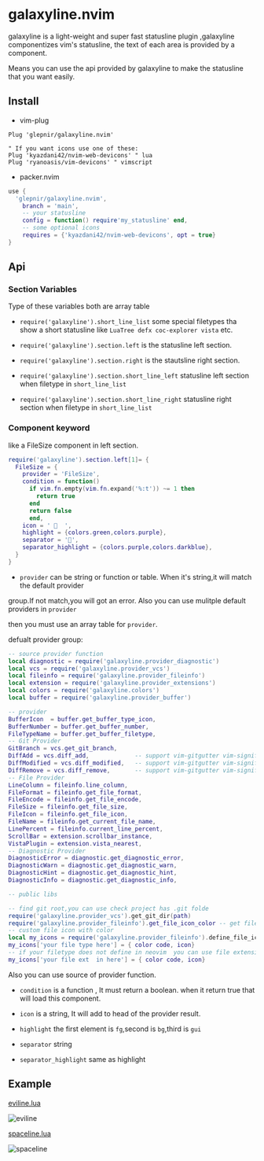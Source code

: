 # galaxyline.nvim

galaxyline is a light-weight and super fast statusline plugin ,galaxyline componentizes vim's statusline, the text of each area is provided by a component.

Means you can use the api provided by galaxyline to make the statusline that you want easily.

## Install
* vim-plug
```vim
Plug 'glepnir/galaxyline.nvim'

" If you want icons use one of these:
Plug 'kyazdani42/nvim-web-devicons' " lua
Plug 'ryanoasis/vim-devicons' " vimscript
```
* packer.nvim
```lua
use {
  'glepnir/galaxyline.nvim',
    branch = 'main',
    -- your statusline
    config = function() require'my_statusline' end,
    -- some optional icons
    requires = {'kyazdani42/nvim-web-devicons', opt = true}
}
```

## Api

### Section Variables

Type of these variables both are array table

- `require('galaxyline').short_line_list`  some special filetypes tha show a short statusline like 
`LuaTree defx coc-explorer vista` etc.

- `require('galaxyline').section.left` is the statusline left section.

- `require('galaxyline').section.right` is the stautsline right section.

- `require('galaxyline').section.short_line_left` statusline left section when filetype in `short_line_list`

- `require('galaxyline').section.short_line_right` statusline right section when filetype in `short_line_list`


### Component keyword

like a FileSize component in left section.

```lua
require('galaxyline').section.left[1]= {
  FileSize = {
    provider = 'FileSize',
    condition = function()
      if vim.fn.empty(vim.fn.expand('%:t')) ~= 1 then
        return true
      end
      return false
      end,
    icon = '   ',
    highlight = {colors.green,colors.purple},
    separator = '',
    separator_highlight = {colors.purple,colors.darkblue},
  }
}
```
- `provider` can be string or function or table. When it's string,it will match the default provider

group.If not match,you will got an error. Also you can use mulitple default providers in `provider`

then you must use an array table for `provider`.

defualt provider group:

```lua
-- source provider function
local diagnostic = require('galaxyline.provider_diagnostic')
local vcs = require('galaxyline.provider_vcs')
local fileinfo = require('galaxyline.provider_fileinfo')
local extension = require('galaxyline.provider_extensions')
local colors = require('galaxyline.colors')
local buffer = require('galaxyline.provider_buffer')

-- provider 
BufferIcon  = buffer.get_buffer_type_icon,
BufferNumber = buffer.get_buffer_number,
FileTypeName = buffer.get_buffer_filetype,
-- Git Provider
GitBranch = vcs.get_git_branch,
DiffAdd = vcs.diff_add,             -- support vim-gitgutter vim-signify gitsigns
DiffModified = vcs.diff_modified,   -- support vim-gitgutter vim-signify gitsigns
DiffRemove = vcs.diff_remove,       -- support vim-gitgutter vim-signify gitsigns
-- File Provider
LineColumn = fileinfo.line_column,
FileFormat = fileinfo.get_file_format,
FileEncode = fileinfo.get_file_encode,
FileSize = fileinfo.get_file_size,
FileIcon = fileinfo.get_file_icon,
FileName = fileinfo.get_current_file_name,
LinePercent = fileinfo.current_line_percent,
ScrollBar = extension.scrollbar_instance,
VistaPlugin = extension.vista_nearest,
-- Diagnostic Provider
DiagnosticError = diagnostic.get_diagnostic_error,
DiagnosticWarn = diagnostic.get_diagnostic_warn,
DiagnosticHint = diagnostic.get_diagnostic_hint,
DiagnosticInfo = diagnostic.get_diagnostic_info,

-- public libs

-- find git root,you can use check project has .git folde 
require('galaxyline.provider_vcs').get_git_dir(path) 
require('galaxyline.provider_fileinfo').get_file_icon_color -- get file icon color
-- custom file icon with color
local my_icons = require('galaxyline.provider_fileinfo').define_file_icon() -- get file icon color
my_icons['your file type here'] = { color code, icon}
-- if your filetype does not define in neovim  you can use file extensions
my_icons['your file ext  in here'] = { color code, icon}
```

Also you can use source of provider  function.

- `condition` is a function , It must return a boolean. when it return true that will load this
component.

- `icon` is a string, It will add to head of the provider result.

- `highlight` the first element is `fg`,second is `bg`,third is `gui`

- `separator` string

- `separator_highlight` same as highlight


## Example

[eviline.lua](./example/eviline.lua)

![eviline](https://user-images.githubusercontent.com/41671631/97547528-dfb25900-1a08-11eb-944d-d22365ebc242.gif)

[spaceline.lua](./example/spaceline.lua)

![spaceline](https://user-images.githubusercontent.com/41671631/97022368-9d12fb80-1586-11eb-868b-f0230c0b02e4.png)


